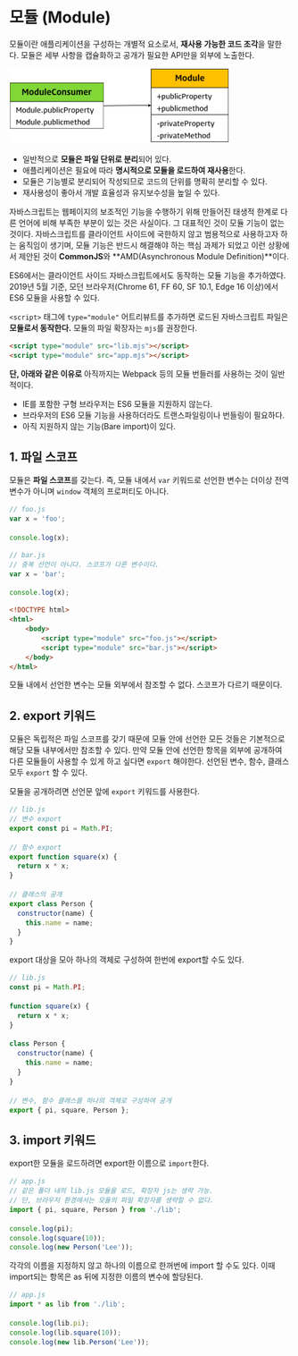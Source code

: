 # 모듈 (Module)

모듈이란 애플리케이션을 구성하는 개별적 요소로서, **재사용 가능한 코드 조각**을 말한다. 모듈은 세부 사항을 캡슐화하고 공개가 필요한 API만을 외부에 노출한다.

<img src="./images/module-pattern.png" style="zoom:48%;" />

* 일반적으로 **모듈은 파일 단위로 분리**되어 있다.
* 애플리케이션은 필요에 따라 **명시적으로 모듈을 로드하여 재사용**한다.
* 모듈은 기능별로 분리되어 작성되므로 코드의 단위를 명확히 분리할 수 있다.
* 재사용성이 좋아서 개발 효율성과 유지보수성을 높일 수 있다.

자바스크립트는 웹페이지의 보조적인 기능을 수행하기 위해 만들어진 태생적 한계로 다른 언어에 비해 부족한 부분이 있는 것은 사실이다. 그 대표적인 것이 모듈 기능이 없는 것이다. 자바스크립트를 클라이언트 사이드에 국한하지 않고 범용적으로 사용하고자 하는 움직임이 생기며, 모듈 기능은 반드시 해결해야 하는 핵심 과제가 되었고 이런 상황에서 제안된 것이 **CommonJS**와 **AMD(Asynchronous Module Definition)**이다.

ES6에서는 클라이언트 사이드 자바스크립트에서도 동작하는 모듈 기능을 추가하였다. 2019년 5월 기준, 모던 브라우저(Chrome 61, FF 60, SF 10.1, Edge 16 이상)에서 ES6 모듈을 사용할 수 있다.

`<script>` 태그에 `type="module"` 어트리뷰트를 추가하면 로드된 자바스크립트 파일은 **모듈로서 동작한다.** 모듈의 파일 확장자는 `mjs`를 권장한다.

```html
<script type="module" src="lib.mjs"></script>
<script type="module" src="app.mjs"></script>
```

**단, 아래와 같은 이유로** 아직까지는 Webpack 등의 모듈 번들러를 사용하는 것이 일반적이다.

* IE를 포함한 구형 브라우저는 ES6 모듈을 지원하지 않는다.
* 브라우저의 ES6 모듈 기능을 사용하더라도 트랜스파일링이나 번들링이 필요하다.
* 아직 지원하지 않는 기능(Bare import)이 있다.



## 1. 파일 스코프

모듈은 **파일 스코프**를 갖는다. 즉, 모듈 내에서 `var` 키워드로 선언한 변수는 더이상 전역 변수가 아니며 `window` 객체의 프로퍼티도 아니다.

```javascript
// foo.js
var x = 'foo';

console.log(x);
```

```javascript
// bar.js
// 중복 선언이 아니다. 스코프가 다른 변수이다.
var x = 'bar';

console.log(x);
```

```html
<!DOCTYPE html>
<html>
    <body>
        <script type="module" src="foo.js"></script>
        <script type="module" src="bar.js"></script>
    </body>
</html>
```

모듈 내에서 선언한 변수는 모듈 외부에서 참조할 수 없다. 스코프가 다르기 때문이다.



## 2. export 키워드

모듈은 독립적은 파일 스코프를 갖기 때문에 모듈 안에 선언한 모든 것들은 기본적으로 해당 모듈 내부에서만 참조할 수 있다. 만약 모듈 안에 선언한 항목을 외부에 공개하여 다른 모듈들이 사용할 수 있게 하고 싶다면 `export` 해야한다. 선언된 변수, 함수, 클래스 모두 `export` 할 수 있다.

모듈을 공개하려면 선언문 앞에 `export` 키워드를 사용한다.

```javascript
// lib.js
// 변수 export
export const pi = Math.PI;

// 함수 export
export function square(x) {
  return x * x;
}

// 클래스의 공개
export class Person {
  constructor(name) {
    this.name = name;
  }
}
```



export 대상을 모아 하나의 객체로 구성하여 한번에 export할 수도 있다.

```javascript
// lib.js
const pi = Math.PI;

function square(x) {
  return x * x;
}

class Person {
  constructor(name) {
    this.name = name;
  }
}

// 변수, 함수 클래스를 하나의 객체로 구성하여 공개
export { pi, square, Person };
```



## 3. import 키워드

export한 모듈을 로드하려면 export한 이름으로 `import`한다.

```javascript
// app.js
// 같은 폴더 내의 lib.js 모듈을 로드, 확장자 js는 생략 가능.
// 단, 브라우저 환경에서는 모듈의 파일 확장자를 생략할 수 없다.
import { pi, square, Person } from './lib';

console.log(pi);
console.log(square(10));
console.log(new Person('Lee'));

```

각각의 이름을 지정하지 않고 하나의 이름으로 한꺼번에 import 할 수도 있다. 이때 import되는 항목은 as 뒤에 지정한 이름의 변수에 할당된다.

```javascript
// app.js
import * as lib from './lib';

console.log(lib.pi);
console.log(lib.square(10));
console.log(new lib.Person('Lee'));
```

